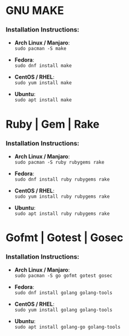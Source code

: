 # GNU MAKE

### Installation Instructions:

- **Arch Linux / Manjaro**:  
  `sudo pacman -S make`

- **Fedora**:  
  `sudo dnf install make`

- **CentOS / RHEL**:  
  `sudo yum install make`

- **Ubuntu**:  
  `sudo apt install make`

# Ruby | Gem | Rake

### Installation Instructions:

- **Arch Linux / Manjaro**:  
  `sudo pacman -S ruby rubygems rake`

- **Fedora**:  
  `sudo dnf install ruby rubygems rake`

- **CentOS / RHEL**:  
  `sudo yum install ruby rubygems rake`

- **Ubuntu**:  
  `sudo apt install ruby rubygems rake`

# Gofmt | Gotest | Gosec

### Installation Instructions:

- **Arch Linux / Manjaro**:  
  `sudo pacman -S go gofmt gotest gosec`

- **Fedora**:  
  `sudo dnf install golang golang-tools`

- **CentOS / RHEL**:  
  `sudo yum install golang golang-tools`

- **Ubuntu**:  
  `sudo apt install golang-go golang-tools`

